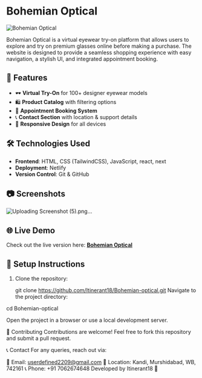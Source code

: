 # Bohemian Optical

![Bohemian Optical](https://your-image-url.com)

Bohemian Optical is a virtual eyewear try-on platform that allows users to explore and try on premium glasses online before making a purchase. The website is designed to provide a seamless shopping experience with easy navigation, a stylish UI, and integrated appointment booking.

## 🚀 Features

- 🕶️ **Virtual Try-On** for 100+ designer eyewear models
- 🛍️ **Product Catalog** with filtering options
- 📅 **Appointment Booking System**
- 📞 **Contact Section** with location & support details
- 📱 **Responsive Design** for all devices

## 🛠️ Technologies Used

- **Frontend**: HTML, CSS (TailwindCSS), JavaScript, react, next
- **Deployment**: Netlify
- **Version Control**: Git & GitHub

## 📷 Screenshots
![Uploading Screenshot (5).png…]()


## 🌐 Live Demo

Check out the live version here: **[Bohemian Optical](https://bohemian-optical.netlify.app/)**

## 📌 Setup Instructions

1. Clone the repository:

   git clone https://github.com/Itinerant18/Bohemian-optical.git
Navigate to the project directory:

cd Bohemian-optical

Open the project in a browser or use a local development server.

🤝 Contributing
Contributions are welcome! Feel free to fork this repository and submit a pull request.


📞 Contact
For any queries, reach out via:

📧 Email: userdefined2209@gmail.com
📍 Location: Kandi, Murshidabad, WB, 742161
📞 Phone: +91 7062674648
Developed by Itinerant18 🚀
